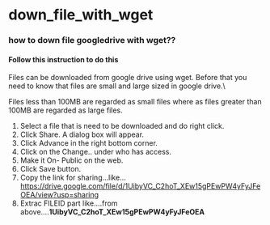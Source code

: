 # down_file_with_wget

### how to down file googledrive with wget??
#### Follow this instruction to do this 

Files can be downloaded from google drive using wget. Before that you need to know that files are small and large sized in google drive.\

Files less than 100MB are regarded as small files where as files greater than 100MB are regarded as large files.

1. Select a file that is need to be downloaded and do right click.
2. Click Share. A dialog box will appear.
3. Click Advance in the right bottom corner.
4. Click on the Change.. under who has access.
5. Make it On- Public on the web.
6. Click Save button.
7. Copy the link for sharing…like…https://drive.google.com/file/d/1UibyVC_C2hoT_XEw15gPEwPW4yFyJFeOEA/view?usp=sharing
8. Extrac FILEID part like….from above….<strong>1UibyVC_C2hoT_XEw15gPEwPW4yFyJFeOEA</strong>
